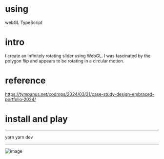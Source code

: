 # using 
webGL TypeScript

# intro
I create an infinitely rotating slider using WebGL.
I was fascinated by the polygon flip and appears to be rotating in a circular motion.

# reference
https://tympanus.net/codrops/2024/03/21/case-study-design-embraced-portfolio-2024/

# install and play 
---
yarn 
yarn dev

---

![image](https://github.com/user-attachments/assets/32857b88-175d-4e57-9e84-fa6b83f669b0)